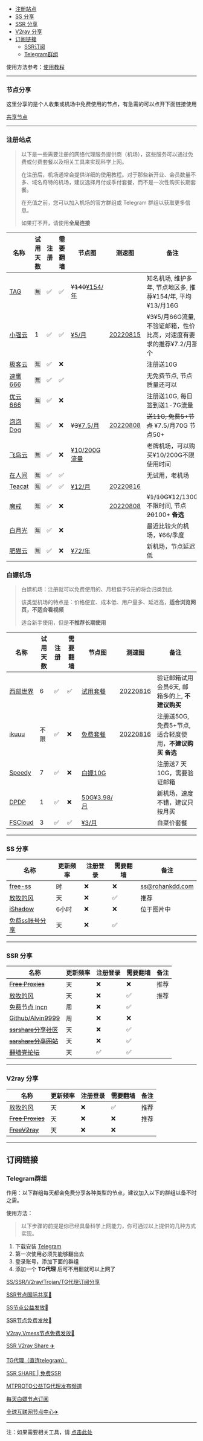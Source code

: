 - [注册站点](#注册站点)
- [SS 分享](#ss-分享)
- [SSR 分享](#ssr-分享)
- [V2ray 分享](#v2ray-分享)
- [订阅链接](#订阅链接)
	- [SSR订阅](#ssr订阅)
	- [Telegram群组](#telegram群组)


使用方法参考：[使用教程](README.md#使用教程)

---

### 节点分享

这里分享的是个人收集或机场中免费使用的节点，有急需的可以点开下面链接使用

[共享节点](http://mtw.so/6paLum)

---

### 注册站点

> 以下是一些需要注册的网络代理服务提供商（机场），这些服务可以通过免费或付费套餐以及相关工具来实现科学上网。
>
> 在注册后，机场通常会提供详细的使用教程。对于那些新开业、会员数量不多、域名奇特的机场，建议选择月付或季付套餐，而不是一次性购买长期套餐。
>
> 在充值之前，您可以加入机场的官方群组或 Telegram 群组以获取更多信息。
>
> 如果打不开，请使用**全局连接**

| 名称                                                         | 试用天数 | 注册 | 需要翻墙 | 节点图                                                       | 测速图                                                    | 备注                                                         |
| ------------------------------------------------------------ | -------- | ---- | -------- | ------------------------------------------------------------ | --------------------------------------------------------- | ------------------------------------------------------------ |
| [TAG](https://tagss04.pro/#/auth/QKixodaz)                   | 🈚️        | ✅    | ✅        | ~~¥140~~[¥154/年](files/speedtest/image-20220904125116322.png) |                                                           | 知名机场, 维护多年, 节点地区多, 推荐¥154/年, 平均¥13/月16G   |
| [小强云](https://xiaoq.net/#/register?code=B9i21kYv)       | 1        | ✅    | ✅        | [¥5/月](files/images/image-20230517161834025.png)            | [20220815](files/speedtest/20220815-154926.png)           | ~~¥3~~¥5/月66G流量, 不验证邮箱，性价比高，对速度有要求的推荐¥7.2/月那个 |
| [极客云](https://jike0.net/auth/register?code=kP24)          | 🈚️        | ✅    | ❌        |                                                              |                                                           | 注册送10G                                                    |
| [速鹰666](https://suying567.com/auth/register?code=MwSm)     | 🈚️        | ✅    | ✅        |                                                              |                                                           | 无免费节点, 节点质量还可以                                   |
| [优云666](https://youyun789.com/auth/register?code=8G2d)     | 🈚️        | ✅    | ❌        |                                                              |                                                           | 注册送10G, 每日签到送1-7G流量                                |
| [泡泡Dog](https://02271332.paopaogou001.cloud/#/register?code=0tGRqVWN) | 🈚️        | ✅    | ❌        | ~~¥3~~[¥7.5/月](files/images/image-20230517162143324.png)    | [20220808](files/speedtest/image-20220808102018864.png)   | ~~送11G, 免费5+节点~~ ¥7.5/月70G 节点50+                     |
| [飞鸟云](https://feiniaoyun.info/#/register?code=03lzB4ck)   | 🈚️        | ✅    | ❌        | [¥10/200G流量](files/images/image-20230517165606136.png)     |                                                           | 老牌机场，可以购买¥10/200G不限使用时间                       |
| [在人间](https://www.lovefromgelifen.xyz/#/register?code=8PJFt15j) | 🈚️        | ✅    | ✅        |                                                              |                                                           | 无试用，老机场                                               |
| [Teacat](https://teacat2.com/#/register?code=U5wQIWFk)       | 🈚️        | ✅    | ✅        | [¥12/月](files/speedtest/image-20220904132650600.png)        | [20220816](files/speedtest/20220816-164534.png)           |                                                              |
| [魔戒](https://www.mojie.cyou/#/register?code=bpuw3ZbF)      | 🈚️        | ✅    | ❌        |                                                              | [20220808](./files/speedtest/image-20220808090729609.png) | ~~¥1/10G~~¥12/130G不限时间, 节点~~20~~100+ **备选**          |
| [白月光](https://www.bygcloud.com/#/register?code=DFB87gm4)  | 🈚️        | ✅    | ❌        |                                                              |                                                           | 最近比较火的机场，¥66/季度                                   |
| [肥猫云](https://fccfweb20240306.fatcatcf.com/#/register?code=1eeIv9wA) | 🈚️        | ✅    | ❌        | [¥72/年](files/speedtest/image-20240311154803329.png)        |                                                           | 新机场，节点延迟低                                           |





### 白嫖机场

> 白嫖机场：注册就可以免费使用的、月租低于5元的将会归类到此
>
> 该类型机场的特点是：价格便宜、成本低、用户量多、延迟高，**适合浏览网页，不适合看视频**
>
> 适合新手使用，但是**不推荐长期使用**

| 名称                                                         | 试用天数 | 注册 | 需要翻墙 | 节点图                                                     | 测速图                                          | 备注                                      |
| ------------------------------------------------------------ | -------- | ---- | -------- | ---------------------------------------------------------- | ----------------------------------------------- |-----------------------------------------|
| [西部世界](https://westworldss.com/i/iv240117/exxp8Un)       | 6        | ✅    | ✅        | [试用套餐](files/speedtest/image-20220904132430300.png)    | [20220816](files/speedtest/20220816-093324.png) | 验证邮箱试用会员6天, 邮箱多的上, **不建议购买**            |
| [ikuuu](https://ikuuu.club/)                                 | 不限     | ✅    | ❌        | [免费套餐](files/speedtest/image-20220808102647377.png)    | [20220816](files/speedtest/20220816-161119.png) | 注册送50G, 免费5+节点, 适合轻度使用，**不建议购买** **备选** |
| [Speedy](https://cloud.speedypro.xyz/#/register?code=sXxszHqH) | 7        | ✅    | ❌        | [白嫖10G](files/speedtest/image-20240218143205918.png)     |                                                 | 注册送7 天 10G，需要验证邮箱                       |
| [DPDP](https://www.dpdp.cc/#/register?code=wPU8Yaqq)         | 1        | ✅    | ❌        | [50G¥3.98/月](files/speedtest/image-20231230130718139.png) |                                                 | 新机场，速度不错，建议只按月买                         |
| [FSCloud](https://dash.996cloud.top/#/register?code=rNTdFlvB) | 3        | ✅    | ✅        | [¥3/月](files/images/image-20230517183207406.png)          |                                                 | 白菜价套餐                                   |

---

### SS 分享

| 名称                                          | 更新频率 | 注册登录 | 需要翻墙 | 备注            |
| --------------------------------------------- | -------- | -------- | -------- | --------------- |
| [free-ss](https://free-ss.site/)              | 时       | ❌        | ❌        | ss@rohankdd.com |
| [放牧的风](https://www.youneed.win/free-ss)   | 天       | ❌        | ✅        | 推荐            |
| ~~[iShadow](https://get.ishadowx.biz/)~~          | 6小时    | ❌        | ❌        | 位于图片中      |
| [免费ss账号分享](https://freefq.com/free-ss/) | 天       | ❌        | ✅        |                 |

---

### SSR 分享

| 名称                                                         | 更新频率 | 注册登录 | 需要翻墙 | 备注 |
| ------------------------------------------------------------ | -------- | -------- | -------- | ---- |
| ~~[Free Proxies](https://proxypoolsstest.herokuapp.com/)~~   | 天       | ❌        | ❌        | 推荐 |
| [放牧的风](https://www.youneed.win/free-ssr)                 | 天       | ❌        | ✅        | 推荐 |
| [免费节点 Incn](https://lncn.org/)                           | 周       | ❌        | ✅        |      |
| [Github/Alvin9999](https://github.com/Alvin9999/new-pac/wiki/ss%E5%85%8D%E8%B4%B9%E8%B4%A6%E5%8F%B7) | 周       | ❌        | ❌        |      |
| ~~[ssrshare分享社区](https://www.ssrshare.com/forums/ssr-socks-v2ray.2/)~~ | 天       | ❌        | ✅        |      |
| ~~[ssrshare分享网站](https://ssrtool.us/tool/free_ssr)~~         | 天       | ❌        | ✅        |      |
| ~~[翻墙党论坛](https://fanqiangdang.com/)~~                      | 天       | ✅        | ✅        |      |


---


### V2ray 分享

| 名称                                                       | 更新频率 | 注册登录 | 需要翻墙 | 备注 |
| ---------------------------------------------------------- | -------- | -------- | -------- | ---- |
| [放牧的风](https://www.youneed.win/free-v2ray)             | 天       | ❌        | ✅        | 推荐 |
| ~~[Free Proxies](https://proxypoolsstest.herokuapp.com/)~~ | 天       | ❌        | ❌        | 推荐 |
| ~~[FreeV2ray](https://view.freev2ray.org/)~~                   | 天       | ❌        | ❌        |      |


---

## 订阅链接

### Telegram群组

作用：以下群组每天都会免费分享各种类型的节点，建议加入以下的群组以备不时之需。

使用方法：

> 以下步骤的前提是你已经具备科学上网能力，你可通过以上提供的几种方式实现。

1. 下载安装 [Telegram](https://telegram.org/)
2. 第一次使用必须先能够翻出去
3. 登录账号，添加下面的群组
4. 添加一个 **TG代理** 后可不用翻就可以上网了

[SS/SSR/V2ray/Trojan/TG代理订阅分享](https://t.me/SSRSUB)

[SSR节点国际共享🚀](https://t.me/ShadowsocksRssr)

[SS节点公益发放🚀](https://t.me/ssList)

[SSR节点免费发放🚀](https://t.me/ssrList)

[V2ray,Vmess节点免费发放🚀](https://t.me/V2List)

[SSR V2ray Share ✈️](https://t.me/freeshadowsock)

[TG代理（直连telegram）](https://t.me/socks5list)

[SSR SHARE | 免费SSR](https://t.me/ssrshares)

[MTPROTO公益TG代理发布频道](https://t.me/onessr)

[每天白嫖节点订阅](https://t.me/baipiaojiedian)

[全球互联网节点中心✈️](https://t.me/ShareCentre)


---

注：如果需要相关工具，请 [点击此处](https://github.com/selierlin/Share-SSR-V2ray/blob/master/tools.md)
